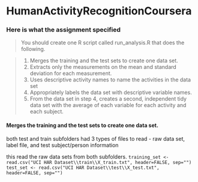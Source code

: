 # HumanActivityRecognitionCoursera

### Here is what the assignment specified

> You should create one R script called run_analysis.R that does the following.

> 1. Merges the training and the test sets to create one data set.
> 2. Extracts only the measurements on the mean and standard deviation for each measurement.
> 3. Uses descriptive activity names to name the activities in the data set
> 4. Appropriately labels the data set with descriptive variable names.
>5. From the data set in step 4, creates a second, independent tidy data set with the average of each variable for each activity and each subject.

#### Merges the training and the test sets to create one data set.
both test and train subfolders had 3 types of files to read - raw data set, label file, and test subject/person information

this read the raw data sets from both subfolders.
```training_set <- read.csv("UCI HAR Dataset\\train\\X_train.txt", header=FALSE, sep="")```
```test_set <- read.csv("UCI HAR Dataset\\test\\X_test.txt", header=FALSE, sep="")```

